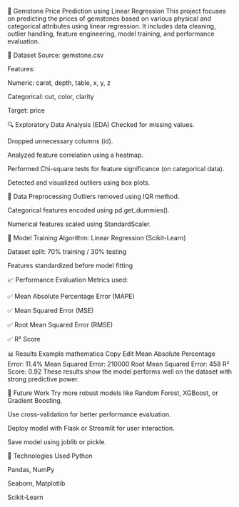 💎 Gemstone Price Prediction using Linear Regression
This project focuses on predicting the prices of gemstones based on various physical and categorical attributes using linear regression. It includes data cleaning, outlier handling, feature engineering, model training, and performance evaluation.

📂 Dataset
Source: gemstone.csv

Features:

Numeric: carat, depth, table, x, y, z

Categorical: cut, color, clarity

Target: price

🔍 Exploratory Data Analysis (EDA)
Checked for missing values.

Dropped unnecessary columns (id).

Analyzed feature correlation using a heatmap.

Performed Chi-square tests for feature significance (on categorical data).

Detected and visualized outliers using box plots.

🧹 Data Preprocessing
Outliers removed using IQR method.

Categorical features encoded using pd.get_dummies().

Numerical features scaled using StandardScaler.

🧠 Model Training
Algorithm: Linear Regression (Scikit-Learn)

Dataset split: 70% training / 30% testing

Features standardized before model fitting

📈 Performance Evaluation
Metrics used:

✅ Mean Absolute Percentage Error (MAPE)

✅ Mean Squared Error (MSE)

✅ Root Mean Squared Error (RMSE)

✅ R² Score

📊 Results Example
mathematica
Copy
Edit
Mean Absolute Percentage Error: 11.4%
Mean Squared Error: 210000
Root Mean Squared Error: 458
R² Score: 0.92
These results show the model performs well on the dataset with strong predictive power.

🚀 Future Work
Try more robust models like Random Forest, XGBoost, or Gradient Boosting.

Use cross-validation for better performance evaluation.

Deploy model with Flask or Streamlit for user interaction.

Save model using joblib or pickle.

🧠 Technologies Used
Python

Pandas, NumPy

Seaborn, Matplotlib

Scikit-Learn
